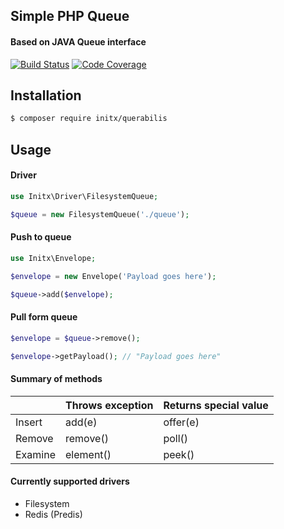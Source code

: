 ## Simple PHP Queue
#### Based on JAVA Queue interface
[![Build Status](https://travis-ci.org/initx/querabilis.svg?branch=master)](https://travis-ci.org/initx/querabilis)
[![Code Coverage](https://scrutinizer-ci.com/g/initx/querabilis/badges/coverage.png?b=master)](https://scrutinizer-ci.com/g/initx/querabilis/?branch=master)
## Installation
```bash
$ composer require initx/querabilis
```
## Usage
#### Driver
```php
use Initx\Driver\FilesystemQueue;

$queue = new FilesystemQueue('./queue');
```
#### Push to queue
```php
use Initx\Envelope;

$envelope = new Envelope('Payload goes here');

$queue->add($envelope);
```
#### Pull form queue
```php
$envelope = $queue->remove();

$envelope->getPayload(); // "Payload goes here"
```
#### Summary of methods
|         	| Throws exception 	| Returns special value 	|
|---------	|------------------	|-----------------------	|
| Insert  	| add(e)           	| offer(e)              	|
| Remove  	| remove()         	| poll()                	|
| Examine 	| element()        	| peek()                	|
#### Currently supported drivers
- Filesystem
- Redis (Predis)
